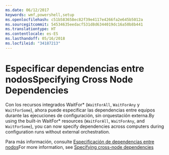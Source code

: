 ```yaml
---
ms.date: 06/12/2017
keywords: wmf,powershell,setup
ms.openlocfilehash: c51b583658ec82f39e4117e4266fa2e645b5012a
ms.sourcegitcommit: 54534635eedacf531d8d6344019dc16a50b8b441
ms.translationtype: HT
ms.contentlocale: es-ES
ms.lasthandoff: 05/16/2018
ms.locfileid: "34187213"
---
```

# <a name="specifying-cross-node-dependencies"></a><span data-ttu-id="4dd5c-102">Especificar dependencias entre nodos</span><span class="sxs-lookup"><span data-stu-id="4dd5c-102">Specifying Cross Node Dependencies</span></span>

<span data-ttu-id="4dd5c-103">Con los recursos integrados WaitFor\* (`WaitForAll`, `WaitForAny` y `WaitForSome`), ahora puede especificar las dependencias entre equipos durante las ejecuciones de configuración, sin orquestación externa.</span><span class="sxs-lookup"><span data-stu-id="4dd5c-103">By using the built-in WaitFor\* resources (`WaitForAll`, `WaitForAny`, and `WaitForSome`), you can now specify dependencies across computers during configuration runs without external orchestration.</span></span>

<span data-ttu-id="4dd5c-104">Para más información, consulte [Especificación de dependencias entre nodos](https://msdn.microsoft.com/powershell/dsc/crossnodedependencies)</span><span class="sxs-lookup"><span data-stu-id="4dd5c-104">For more information, see [Specifying cross-node dependencies](https://msdn.microsoft.com/powershell/dsc/crossnodedependencies)</span></span>
